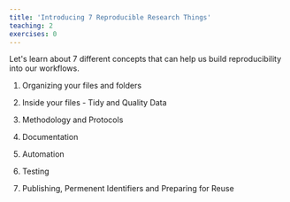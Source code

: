 ```yaml
---
title: 'Introducing 7 Reproducible Research Things'
teaching: 2
exercises: 0
---
```


Let's learn about 7 different concepts that can help us build reproducibility into our workflows.

 1. Organizing your files and folders

 2. Inside your files - Tidy and Quality Data

 3. Methodology and Protocols

 4. Documentation

 5. Automation

 6. Testing

 7. Publishing, Permenent Identifiers and Preparing for Reuse

